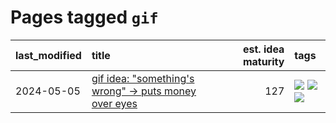 # Pages tagged `gif`

|last_modified|title|est. idea maturity|tags
|:---|:---|---:|:---|
|2024-05-05|[gif idea: "something's wrong" -> puts money over eyes](../ducktales_gif.md)|127|[![](https://img.shields.io/badge/tag-art-d9f12f)](../tags/art.md) [![](https://img.shields.io/badge/tag-ducktales-fe76cf)](../tags/ducktales.md) [![](https://img.shields.io/badge/tag-gif-8fb3d)](../tags/gif.md)|